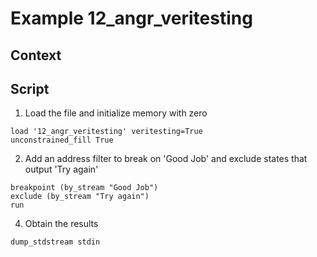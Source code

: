 # Example 12_angr_veritesting
## Context

## Script

1. Load the file and initialize memory with zero
```
load '12_angr_veritesting' veritesting=True
unconstrained_fill True
```
2. Add an address filter to break on 'Good Job' and exclude states that output 'Try again'
```
breakpoint (by_stream "Good Job")
exclude (by_stream "Try again")
run
```

4. Obtain the results
```
dump_stdstream stdin
```
